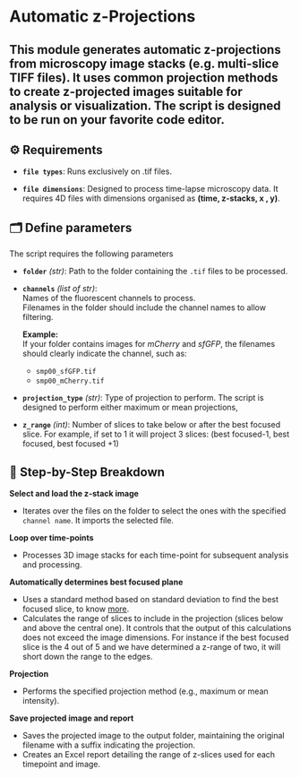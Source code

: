 # Automatic z-Projections

This module generates automatic z-projections from microscopy image stacks (e.g. multi-slice TIFF files). It uses common projection methods to create z-projected images suitable for analysis or visualization.
The script is designed to be run on your favorite code editor.
---


## ⚙️ Requirements

- **`file types`**: 
Runs exclusively on .tif files.

- **`file dimensions`**: 
Designed to process time-lapse microscopy data.
It requires 4D files with dimensions organised as **(time, z-stacks, x , y)**.


## 🗂️ Define parameters 

The script requires the following parameters

- **`folder`** *(str)*:
Path to the folder containing the `.tif` files to be processed.

- **`channels`** *(list of str)*:  
  Names of the fluorescent channels to process.  
  Filenames in the folder should include the channel names to allow filtering.  

  **Example:**  
  If your folder contains images for *mCherry* and *sfGFP*, the filenames should clearly indicate the channel, such as:  
  - `smp00_sfGFP.tif`  
  - `smp00_mCherry.tif`

- **`projection_type`** *(str)*:
Type of projection to perform. The script is designed to perform either maximum or mean projections,

- **`z_range`** *(int)*:
Number of slices to take below or after the best focused slice. 
For example, if set to 1 it will project 3 slices: (best focused-1, best focused, best focused +1)



## 🔎 Step-by-Step Breakdown

**Select and load the z-stack image**
- Iterates over the files on the folder to select the ones with the specified `channel name`. It imports the selected file.

**Loop over time-points**
- Processes 3D image stacks for each time-point for subsequent analysis and processing.

**Automatically determines best focused plane**
- Uses a standard method based on standard deviation to find the best focused slice, to know [more](https://claudiasc89.github.io/imganalysis3/docs/processing/zproj_bestfocus/).
- Calculates the range of slices to include in the projection (slices below and above the central one). It controls that the output of this calculations does not exceed the image dimensions. For instance if the best focused slice is the 4 out of 5 and we have determined a z-range of two, it will short down the range to the edges. 

**Projection**
- Performs the specified projection method (e.g., maximum or mean intensity).

**Save projected image and report**
- Saves the projected image to the output folder, maintaining the original filename with a suffix indicating the projection.  
- Creates an Excel report detailing the range of z-slices used for each timepoint and image.

